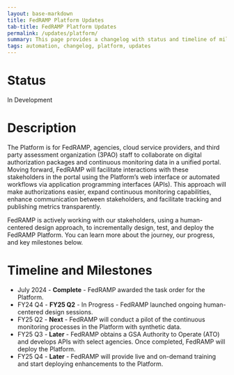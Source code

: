 ```yaml
---
layout: base-markdown
title: FedRAMP Platform Updates
tab-title: FedRAMP Platform Updates
permalink: /updates/platform/
summary: This page provides a changelog with status and timeline of milestones in the development, operation, and maintenance of the FedRAMP Platform.
tags: automation, changelog, platform, updates
---
```


# Status

In Development

# Description

The Platform is for FedRAMP, agencies, cloud service providers, and third party assessment organization (3PAO) staff to collaborate on digital authorization packages and continuous monitoring data in a unified portal. Moving forward, FedRAMP will facilitate interactions with these stakeholders in the portal using the Platform’s web interface or automated workflows via application programming interfaces (APIs). This approach will make authorizations easier, expand continuous monitoring capabilities, enhance communication between stakeholders, and facilitate tracking and publishing metrics transparently.

FedRAMP is actively working with our stakeholders, using a human-centered design approach, to incrementally design, test, and deploy the FedRAMP Platform. You can learn more about the journey, our progress, and key milestones below.

# Timeline and Milestones

- July 2024 - **Complete** - FedRAMP awarded the task order for the Platform.
- FY24 Q4 - **FY25 Q2** - In Progress - FedRAMP launched ongoing human-centered design sessions.
- FY25 Q2 - **Next** - FedRAMP will conduct a pilot of the continuous monitoring processes in the Platform with synthetic data.
- FY25 Q3 - **Later** - FedRAMP obtains a GSA Authority to Operate (ATO) and develops APIs with select agencies. Once completed, FedRAMP will deploy the Platform.
- FY25 Q4 - **Later** -  FedRAMP will provide live and on-demand training and start deploying enhancements to the Platform.
